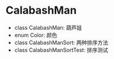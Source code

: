 # CalabashMan
- class CalabashMan: 葫芦娃
- enum Color: 颜色
- class CalabashManSort: 两种排序方法
- class CalabashManSortTest: 排序测试
